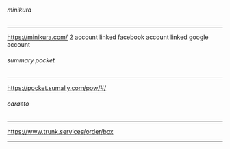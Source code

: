 ###### minikura
---
https://minikura.com/
2 account
linked facebook account
linked google account


###### summary pocket
---
https://pocket.sumally.com/pow/#/


###### caraeto
---
https://www.trunk.services/order/box


---

```
```

```
```

```
```

